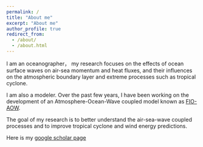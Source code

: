 ```yaml
---
permalink: /
title: "About me"
excerpt: "About me"
author_profile: true
redirect_from: 
  - /about/
  - /about.html
---
```

I am an oceanographer， my research focuses on the effects
of ocean surface waves on air-sea momentum and heat fluxes, and their influences
on the atmospheric boundary layer and extreme processes such as tropical cyclone.

I am also a modeler. Over the past few years, I have been working on the development
of an Atmosphere-Ocean-Wave coupled model known as [FIO-AOW](https://github.com/Biao-Zhao/FIO-AOW).

The goal of my research is to better understand the air-sea-wave coupled processes and to improve tropical 
cyclone and wind energy predictions. 

Here is my [google scholar page](https://scholar.google.com/citations?user=YAZxa00AAAAJ&hl=en)



